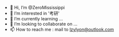 - 👋 Hi, I’m @ZeroMississippi
- 👀 I’m interested in '考研'
- 🌱 I’m currently learning ...
- 💞️ I’m looking to collaborate on ...
- 📫 How to reach me : mail to lzylyon@outlook.com

<!---
ZeroMississippi/ZeroMississippi is a ✨ special ✨ repository because its `README.md` (this file) appears on your GitHub profile.
You can click the Preview link to take a look at your changes.
--->
